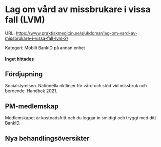 # Lag om vård av missbrukare i vissa fall (LVM)

URL: https://www.praktiskmedicin.se/sjukdomar/lag-om-vard-av-missbrukare-i-vissa-fall-lvm-2/



Kategori: Mobilt BankID på annan enhet

#### Inget hittades

## Fördjupning

Socialstyrelsen. Nationella riktlinjer för vård och stöd vid missbruk och beroende. Handbok 2021.

## PM-medlemskap

Medlemskapet är kostnadsfritt och du loggar in smidigt och tryggt med ditt BankID.

## Nya behandlingsöversikter

